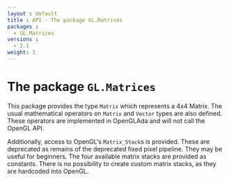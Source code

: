 ```yaml
---
layout : default
title : API - The package GL.Matrices
packages :
  - GL.Matrices
versions :
  - 2.1
weight: 3
---
```


# The package `GL.Matrices`

This package provides the type `Matrix` which represents a 4x4 Matrix. The usual
mathematical operators on `Matrix` and `Vector` types are also defined. These operators
are implemented in OpenGLAda and will not call the OpenGL API.

Additionally, access to OpenGL's `Matrix_Stack`s is provided. These are deprecated as
remains of the deprecated fixed pixel pipeline. They may be useful for beginners. The four
available matrix stacks are provided as constants. There is no possibility to create
custom matrix stacks, as they are hardcoded into OpenGL.